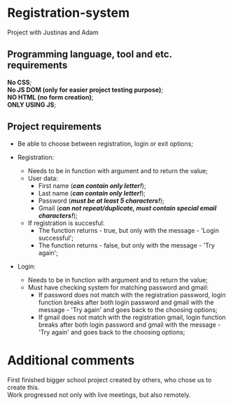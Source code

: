# Registration-system
Project with Justinas and Adam


## Programming language, tool and etc. requirements
**No CSS**;\
**No JS DOM (only for easier project testing purpose)**;\
**NO HTML (no form creation)**;\
**ONLY USING JS**;

## Project requirements
- Be able to choose between registration, login or exit options;

- Registration:
    - Needs to be in function with argument and to return the value;
    - User data:
        - First name (***can contain only letter!***);
        - Last name (***can contain only letter!***);
        - Password (***must be at least 5 characters!***);
        - Gmail (***can not repeat/duplicate, must contain special email characters!***);
    - If registration is succesful:
        - The function returns - true, but only with the message - 'Login successful';
        - The function returns - false, but only with the message - 'Try again';
  
- Login:
    - Needs to be in function with argument and to return the value;
    - Must have checking system for matching password and gmail:
       - If password does not match with the registration password, login function breaks after both login password and gmail with the message - 'Try again'
and goes back to the choosing options;
       - If gmail does not match with the registration gmail, login function breaks after both login password and gmail with the message - 'Try again' and goes back to the choosing options;
  
 
 # Additional comments
 First finished bigger school project created by others, who chose us to create this.\
 Work progressed not only with live meetings, but also remotely.
